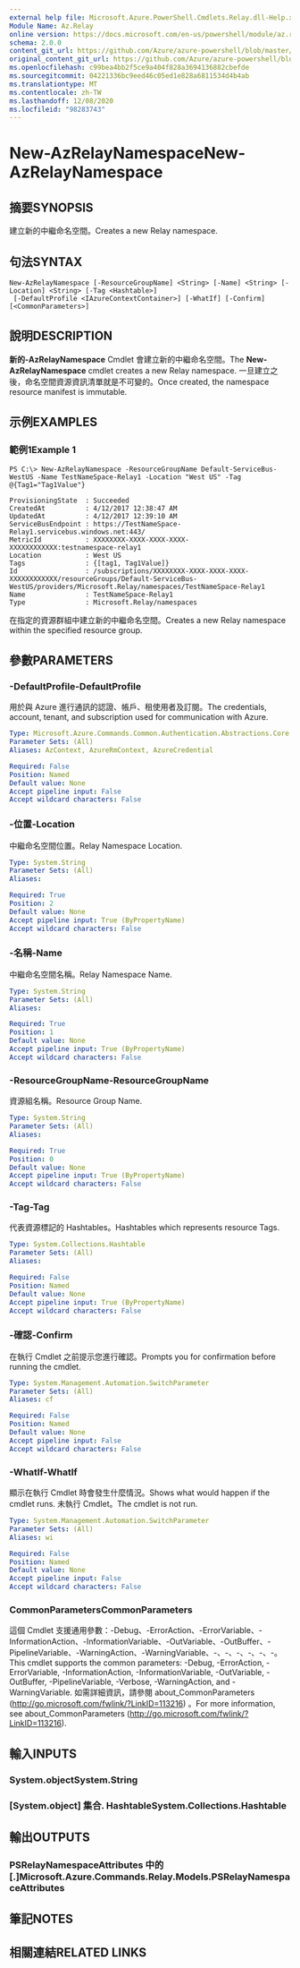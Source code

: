 ```yaml
---
external help file: Microsoft.Azure.PowerShell.Cmdlets.Relay.dll-Help.xml
Module Name: Az.Relay
online version: https://docs.microsoft.com/en-us/powershell/module/az.relay/new-azrelaynamespace
schema: 2.0.0
content_git_url: https://github.com/Azure/azure-powershell/blob/master/src/Relay/Relay/help/New-AzRelayNamespace.md
original_content_git_url: https://github.com/Azure/azure-powershell/blob/master/src/Relay/Relay/help/New-AzRelayNamespace.md
ms.openlocfilehash: c99bea4bb2f5ce9a404f828a3694136882cbefde
ms.sourcegitcommit: 04221336bc9eed46c05ed1e828a6811534d4b4ab
ms.translationtype: MT
ms.contentlocale: zh-TW
ms.lasthandoff: 12/08/2020
ms.locfileid: "98283743"
---
```

# <span data-ttu-id="59588-101">New-AzRelayNamespace</span><span class="sxs-lookup"><span data-stu-id="59588-101">New-AzRelayNamespace</span></span>

## <span data-ttu-id="59588-102">摘要</span><span class="sxs-lookup"><span data-stu-id="59588-102">SYNOPSIS</span></span>
<span data-ttu-id="59588-103">建立新的中繼命名空間。</span><span class="sxs-lookup"><span data-stu-id="59588-103">Creates a new Relay namespace.</span></span>

## <span data-ttu-id="59588-104">句法</span><span class="sxs-lookup"><span data-stu-id="59588-104">SYNTAX</span></span>

```
New-AzRelayNamespace [-ResourceGroupName] <String> [-Name] <String> [-Location] <String> [-Tag <Hashtable>]
 [-DefaultProfile <IAzureContextContainer>] [-WhatIf] [-Confirm] [<CommonParameters>]
```

## <span data-ttu-id="59588-105">說明</span><span class="sxs-lookup"><span data-stu-id="59588-105">DESCRIPTION</span></span>
<span data-ttu-id="59588-106">**新的-AzRelayNamespace** Cmdlet 會建立新的中繼命名空間。</span><span class="sxs-lookup"><span data-stu-id="59588-106">The **New-AzRelayNamespace** cmdlet creates a new Relay namespace.</span></span> <span data-ttu-id="59588-107">一旦建立之後，命名空間資源資訊清單就是不可變的。</span><span class="sxs-lookup"><span data-stu-id="59588-107">Once created, the namespace resource manifest is immutable.</span></span>

## <span data-ttu-id="59588-108">示例</span><span class="sxs-lookup"><span data-stu-id="59588-108">EXAMPLES</span></span>

### <span data-ttu-id="59588-109">範例1</span><span class="sxs-lookup"><span data-stu-id="59588-109">Example 1</span></span>
```
PS C:\> New-AzRelayNamespace -ResourceGroupName Default-ServiceBus-WestUS -Name TestNameSpace-Relay1 -Location "West US" -Tag @{Tag1="Tag1Value"}

ProvisioningState  : Succeeded
CreatedAt          : 4/12/2017 12:38:47 AM
UpdatedAt          : 4/12/2017 12:39:10 AM
ServiceBusEndpoint : https://TestNameSpace-Relay1.servicebus.windows.net:443/
MetricId           : XXXXXXXX-XXXX-XXXX-XXXX-XXXXXXXXXXXX:testnamespace-relay1
Location           : West US
Tags               : {[tag1, Tag1Value]}
Id                 : /subscriptions/XXXXXXXX-XXXX-XXXX-XXXX-XXXXXXXXXXXX/resourceGroups/Default-ServiceBus-WestUS/providers/Microsoft.Relay/namespaces/TestNameSpace-Relay1
Name               : TestNameSpace-Relay1
Type               : Microsoft.Relay/namespaces
```

<span data-ttu-id="59588-110">在指定的資源群組中建立新的中繼命名空間。</span><span class="sxs-lookup"><span data-stu-id="59588-110">Creates a new Relay namespace within the specified resource group.</span></span>

## <span data-ttu-id="59588-111">參數</span><span class="sxs-lookup"><span data-stu-id="59588-111">PARAMETERS</span></span>

### <span data-ttu-id="59588-112">-DefaultProfile</span><span class="sxs-lookup"><span data-stu-id="59588-112">-DefaultProfile</span></span>
<span data-ttu-id="59588-113">用於與 Azure 進行通訊的認證、帳戶、租使用者及訂閱。</span><span class="sxs-lookup"><span data-stu-id="59588-113">The credentials, account, tenant, and subscription used for communication with Azure.</span></span>

```yaml
Type: Microsoft.Azure.Commands.Common.Authentication.Abstractions.Core.IAzureContextContainer
Parameter Sets: (All)
Aliases: AzContext, AzureRmContext, AzureCredential

Required: False
Position: Named
Default value: None
Accept pipeline input: False
Accept wildcard characters: False
```

### <span data-ttu-id="59588-114">-位置</span><span class="sxs-lookup"><span data-stu-id="59588-114">-Location</span></span>
<span data-ttu-id="59588-115">中繼命名空間位置。</span><span class="sxs-lookup"><span data-stu-id="59588-115">Relay Namespace Location.</span></span>

```yaml
Type: System.String
Parameter Sets: (All)
Aliases:

Required: True
Position: 2
Default value: None
Accept pipeline input: True (ByPropertyName)
Accept wildcard characters: False
```

### <span data-ttu-id="59588-116">-名稱</span><span class="sxs-lookup"><span data-stu-id="59588-116">-Name</span></span>
<span data-ttu-id="59588-117">中繼命名空間名稱。</span><span class="sxs-lookup"><span data-stu-id="59588-117">Relay Namespace Name.</span></span>

```yaml
Type: System.String
Parameter Sets: (All)
Aliases:

Required: True
Position: 1
Default value: None
Accept pipeline input: True (ByPropertyName)
Accept wildcard characters: False
```

### <span data-ttu-id="59588-118">-ResourceGroupName</span><span class="sxs-lookup"><span data-stu-id="59588-118">-ResourceGroupName</span></span>
<span data-ttu-id="59588-119">資源組名稱。</span><span class="sxs-lookup"><span data-stu-id="59588-119">Resource Group Name.</span></span>

```yaml
Type: System.String
Parameter Sets: (All)
Aliases:

Required: True
Position: 0
Default value: None
Accept pipeline input: True (ByPropertyName)
Accept wildcard characters: False
```

### <span data-ttu-id="59588-120">-Tag</span><span class="sxs-lookup"><span data-stu-id="59588-120">-Tag</span></span>
<span data-ttu-id="59588-121">代表資源標記的 Hashtables。</span><span class="sxs-lookup"><span data-stu-id="59588-121">Hashtables which represents resource Tags.</span></span>

```yaml
Type: System.Collections.Hashtable
Parameter Sets: (All)
Aliases:

Required: False
Position: Named
Default value: None
Accept pipeline input: True (ByPropertyName)
Accept wildcard characters: False
```

### <span data-ttu-id="59588-122">-確認</span><span class="sxs-lookup"><span data-stu-id="59588-122">-Confirm</span></span>
<span data-ttu-id="59588-123">在執行 Cmdlet 之前提示您進行確認。</span><span class="sxs-lookup"><span data-stu-id="59588-123">Prompts you for confirmation before running the cmdlet.</span></span>

```yaml
Type: System.Management.Automation.SwitchParameter
Parameter Sets: (All)
Aliases: cf

Required: False
Position: Named
Default value: None
Accept pipeline input: False
Accept wildcard characters: False
```

### <span data-ttu-id="59588-124">-WhatIf</span><span class="sxs-lookup"><span data-stu-id="59588-124">-WhatIf</span></span>
<span data-ttu-id="59588-125">顯示在執行 Cmdlet 時會發生什麼情況。</span><span class="sxs-lookup"><span data-stu-id="59588-125">Shows what would happen if the cmdlet runs.</span></span>
<span data-ttu-id="59588-126">未執行 Cmdlet。</span><span class="sxs-lookup"><span data-stu-id="59588-126">The cmdlet is not run.</span></span>

```yaml
Type: System.Management.Automation.SwitchParameter
Parameter Sets: (All)
Aliases: wi

Required: False
Position: Named
Default value: None
Accept pipeline input: False
Accept wildcard characters: False
```

### <span data-ttu-id="59588-127">CommonParameters</span><span class="sxs-lookup"><span data-stu-id="59588-127">CommonParameters</span></span>
<span data-ttu-id="59588-128">這個 Cmdlet 支援通用參數：-Debug、-ErrorAction、-ErrorVariable、-InformationAction、-InformationVariable、-OutVariable、-OutBuffer、-PipelineVariable、-WarningAction、-WarningVariable、-、-、-、-、-、-。</span><span class="sxs-lookup"><span data-stu-id="59588-128">This cmdlet supports the common parameters: -Debug, -ErrorAction, -ErrorVariable, -InformationAction, -InformationVariable, -OutVariable, -OutBuffer, -PipelineVariable, -Verbose, -WarningAction, and -WarningVariable.</span></span> <span data-ttu-id="59588-129">如需詳細資訊，請參閱 about_CommonParameters (http://go.microsoft.com/fwlink/?LinkID=113216) 。</span><span class="sxs-lookup"><span data-stu-id="59588-129">For more information, see about_CommonParameters (http://go.microsoft.com/fwlink/?LinkID=113216).</span></span>

## <span data-ttu-id="59588-130">輸入</span><span class="sxs-lookup"><span data-stu-id="59588-130">INPUTS</span></span>

### <span data-ttu-id="59588-131">System.object</span><span class="sxs-lookup"><span data-stu-id="59588-131">System.String</span></span>

### <span data-ttu-id="59588-132">[System.object] 集合. Hashtable</span><span class="sxs-lookup"><span data-stu-id="59588-132">System.Collections.Hashtable</span></span>

## <span data-ttu-id="59588-133">輸出</span><span class="sxs-lookup"><span data-stu-id="59588-133">OUTPUTS</span></span>

### <span data-ttu-id="59588-134">PSRelayNamespaceAttributes 中的 [.]</span><span class="sxs-lookup"><span data-stu-id="59588-134">Microsoft.Azure.Commands.Relay.Models.PSRelayNamespaceAttributes</span></span>

## <span data-ttu-id="59588-135">筆記</span><span class="sxs-lookup"><span data-stu-id="59588-135">NOTES</span></span>

## <span data-ttu-id="59588-136">相關連結</span><span class="sxs-lookup"><span data-stu-id="59588-136">RELATED LINKS</span></span>
